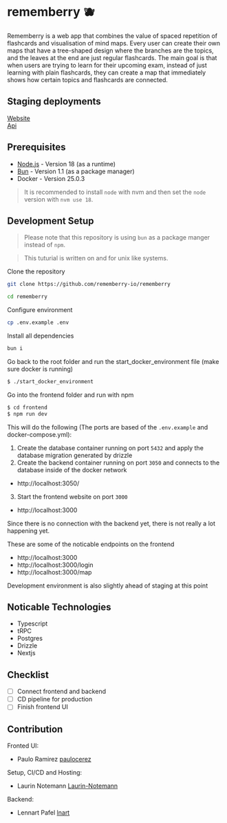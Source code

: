 # rememberry 🫐

Rememberry is a web app that combines the value of spaced repetition of flashcards and visualisation of mind maps.
Every user can create their own maps that have a tree-shaped design where the branches are the topics,
and the leaves at the end are just regular flashcards.
The main goal is that when users are trying to learn for their upcoming exam,
instead of just learning with plain flashcards, they can create a map that immediately shows how certain topics and flashcards are connected.

## Staging deployments

[Website](https://web.stage.rememberry.app/) 
<br>
[Api](https://api.stage.rememberry.app/)

## Prerequisites
- [Node.js](https://github.com/nvm-sh/nvm?tab=readme-ov-file#installing-and-updating) - Version 18 (as a runtime)
- [Bun](https://bun.sh/docs/installation) - Version 1.1 (as a package manager)
- Docker - Version 25.0.3

> It is recommended to install `node` with nvm and then set the `node` version with `nvm use 18`.

## Development Setup

> Please note that this repository is using `bun` as a package manger instead of `npm`.

> This tuturial is written on and for unix like systems.


Clone the repository
```sh
git clone https://github.com/rememberry-io/rememberry

cd rememberry
```

Configure environment
```sh
cp .env.example .env
```

Install all dependencies
```bash
bun i
```

Go back to the root folder and run the start_docker_environment file (make sure docker is running)
```bash
$ ./start_docker_environment
```

Go into the frontend folder and run with npm

```bash
$ cd frontend
$ npm run dev
```
This will do the following (The ports are based of the `.env.example` and docker-compose.yml):

1. Create the database container running on port `5432` and apply the database migration generated by drizzle
2. Create the backend container running on port `3050` and connects to the database inside of the docker network

- http://localhost:3050/

3. Start the frontend website on port `3000`

- http://localhost:3000

Since there is no connection with the backend yet, there is not really a lot happening yet.

These are some of the noticable endpoints on the frontend

- http://localhost:3000
- http://localhost:3000/login
- http://localhost:3000/map

Development environment is also slightly ahead of staging at this point

## Noticable Technologies

- Typescript
- tRPC
- Postgres
- Drizzle
- Nextjs

## Checklist

- [ ] Connect frontend and backend
- [ ] CD pipeline for production
- [ ] Finish frontend UI

## Contribution

Fronted UI:

- Paulo Ramirez [paulocerez](https://github.com/paulocerez)

Setup, CI/CD and Hosting:

- Laurin Notemann [Laurin-Notemann](https://github.com/Laurin-Notemann)

Backend:

- Lennart Pafel [lnart](https://github.com/lnart)
